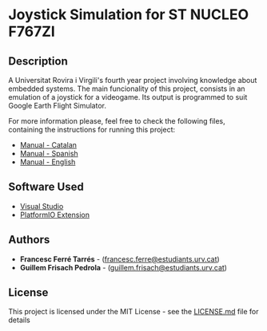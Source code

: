 # Joystick Simulation for ST NUCLEO F767ZI

## Description

A Universitat Rovira i Virgili's fourth year project involving knowledge about embedded systems. The main funcionality of this project, consists in an emulation of a joystick for a videogame. Its output is programmed to suit Google Earth Flight Simulator.

For more information please, feel free to check the following files, containing the instructions for running this project:
* [Manual - Catalan](str_01_mc_cat.pdf)
* [Manual - Spanish](str_01_mc_esp.pdf)
* [Manual - English](str_01_mc_eng.pdf)

## Software Used

* [Visual Studio](https://code.visualstudio.com/?wt.mc_id=DX_841432)
* [PlatformIO Extension](https://platformio.org)

## Authors

* **Francesc Ferré Tarrés** - (francesc.ferre@estudiants.urv.cat)
* **Guillem Frisach Pedrola** - (guillem.frisach@estudiants.urv.cat)

## License

This project is licensed under the MIT License - see the [LICENSE.md](LICENSE.md) file for details

